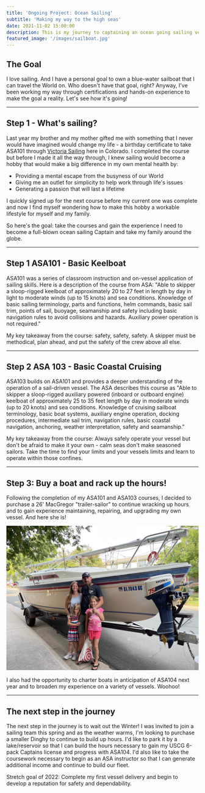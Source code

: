 ```yaml
---
title: 'Ongoing Project: Ocean Sailing'
subtitle: 'Making my way to the high seas'
date: 2021-11-02 15:00:00
description: This is my journey to captaining an ocean going sailing vessel.
featured_image: '/images/sailboat.jpg'
---
```


## The Goal

I love sailing.  And I have a personal goal to own a blue-water sailboat that I can travel the World on.  Who doesn't have that goal, right?  Anyway, I've been working my way through certifications and hands-on experience to make the goal a reality.  Let's see how it's going!

---

## Step 1 - What's sailing?

Last year my brother and my mother gifted me with something that I never would have imagined would change my life - a birthday certificate to take ASA101 through <a href="https://victoriasailingschool.com">Victoria Sailing</a> here in Colorado.  I completed the course but before I made it all the way through, I knew sailing would become a hobby that would make a big difference in my own mental health by:

* Providing a mental escape from the busyness of our World
* Giving me an outlet for simplicity to help work through life's issues
* Generating a passion that will last a lifetime

I quickly signed up for the next course before my current one was complete and now I find myself wondering how to make this hobby a workable lifestyle for myself and my family.

So here's the goal: take the courses and gain the experience I need to become a full-blown ocean sailing Captain and take my family around the globe.  

---

## Step 1 ASA101 - Basic Keelboat

ASA101 was a series of classroom instruction and on-vessel application of sailing skills.  Here is a description of the course from ASA: "Able to skipper a sloop-rigged keelboat of approximately 20 to 27 feet in length by day in light to moderate winds (up to 15 knots) and sea conditions. Knowledge of basic sailing terminology, parts and functions, helm commands, basic sail trim, points of sail, buoyage, seamanship and safety including basic navigation rules to avoid collisions and hazards. Auxiliary power operation is not required."

My key takeaway from the course: safety, safety, safety.  A skipper must be methodical, plan ahead, and put the safety of the crew above all else.

---

## Step 2 ASA 103 - Basic Coastal Cruising

ASA103 builds on ASA101 and provides a deeper understanding of the operation of a sail-driven vessel.  The ASA describes this course as "Able to skipper a sloop-rigged auxiliary powered (inboard or outboard engine) keelboat of approximately 25 to 35 feet length by day in moderate winds (up to 20 knots) and sea conditions. Knowledge of cruising sailboat terminology, basic boat systems, auxiliary engine operation, docking procedures, intermediate sail trim, navigation rules, basic coastal navigation, anchoring, weather interpretation, safety and seamanship."

My key takeaway from the course: Always safely operate your vessel but don't be afraid to make it your own - calm seas don't make seasoned sailors.  Take the time to find your limits and your vessels limits and learn to operate within those confines.

---
## Step 3: Buy a boat and rack up the hours!

Following the completion of my ASA101 and ASA103 courses, I decided to purchase a 26' MacGregor "trailer-sailor" to continue wracking up hours and to gain experience maintaining, repairing, and upgrading my own vessel.  And here she is!

<p align="center"><img src="/images/26d.jpg"></p>

I also had the opportunity to charter boats in anticipation of ASA104 next year and to broaden my experience on a variety of vessels.  Woohoo!

---

## The next step in the journey

The next step in the journey is to wait out the Winter!  I was invited to join a sailing team this spring and as the weather warms, I'm looking to purchase a smaller Dinghy to continue to build up hours. I'd like to park it by a lake/reservoir so that I can build the hours necessary to gain my USCG 6-pack Captains license and progress with ASA104.  I'd also like to take the coursework necessary to begin as an ASA instructor so that I can generate additional income and continue to build our fleet.

Stretch goal of 2022: Complete my first vessel delivery and begin to develop a reputation for safety and dependability.  
